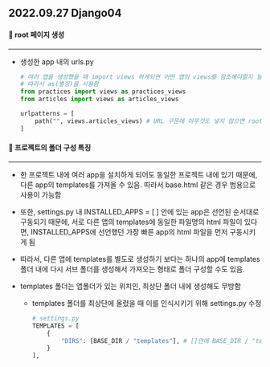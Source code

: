 ## 2022.09.27 Django04



#### 📌 root 페이지 생성

---

- 생성한 app 내의 urls.py

  ```python
  # 여러 앱을 생성했을 때 import views 하게되면 어떤 앱의 views를 참조해야할지 알 수 없음
  # 따라서 as(별칭)을 사용함
  from practices import views as practices_views
  from articles import views as articles_views
  
  urlpatterns = [
      path("", views.articles_views) # URL 구문에 아무것도 넣지 않으면 root 페이지로 지정됨
  ]
  ```

  

#### 📌 프로젝트의 폴더 구성 특징

---

- 한 프로젝트 내에 여러 app을 설치하게 되어도 동일한 프로젝트 내에 있기 때문에,
  다른 app의 templates를 가져올 수 있음. 따라서 base.html 같은 경우 범용으로 사용이 가능함

- 또한, settings.py 내 INSTALLED_APPS = [ ] 안에 있는 app은 선언된 순서대로 구동되기 때문에,
  서로 다른 앱의 templates에 동일한 파일명의 html 파일이 있다면, INSTALLED_APPS에 선언했던 가장 빠른 app의 html 파일을 먼저 구동시키게 됨

- 따라서, 다른 앱에 templates를 별도로 생성하기 보다는 하나의 app에 templates 폴더 내에 다시 서브 폴더를 생성해서 가져오는 형태로 폴더 구성할 수도 있음.

- templates 폴더는 앱폴더가 있는 위치인, 최상단 폴더 내에 생성해도 무방함

  - templates 폴더를 최상단에 올렸을 때 이를 인식시키기 위해 settings.py 수정

    ```python
    # settings.py
    TEMPLATES = [
        {
            "DIRS": [BASE_DIR / "templates"], # []안에 BASE_DIR / "templates" 추가
        }    
    ],
    ```

    
